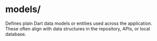 # models/

Defines plain Dart data models or entities used across the application. These often align with data structures in the repository, APIs, or local database.
